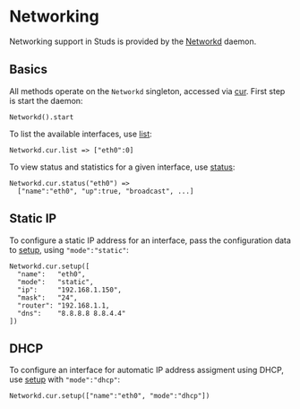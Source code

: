 # Networking

[networkd]: ../api/studs/Networkd.html

Networking support in Studs is provided by the [Networkd][networkd] daemon.

## Basics

[cur]:    ../api/studs/Networkd.html#cur
[list]:   ../api/studs/Networkd.html#list
[status]: ../api/studs/Networkd.html#status

All methods operate on the `Networkd` singleton, accessed via [cur][cur]. First
step is start the daemon:

    Networkd().start

To list the available interfaces, use [list][list]:

    Networkd.cur.list => ["eth0":0]

To view status and statistics for a given interface, use [status][status]:

    Networkd.cur.status("eth0") =>
      ["name":"eth0", "up":true, "broadcast", ...]

## Static IP

[setup]: ../api/studs/Networkd.html#setup

To configure a static IP address for an interface, pass the configuration data
to [setup][setup], using `"mode":"static"`:

    Networkd.cur.setup([
      "name":   "eth0",
      "mode":   "static",
      "ip":     "192.168.1.150",
      "mask":   "24",
      "router": "192.168.1.1,
      "dns":    "8.8.8.8 8.8.4.4"
    ])

## DHCP

To configure an interface for automatic IP address assigment using DHCP,
use [setup][setup] with `"mode":"dhcp"`:

    Networkd.cur.setup(["name":"eth0", "mode":"dhcp"])
